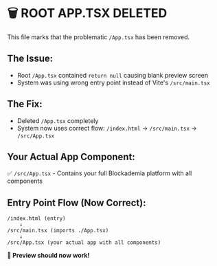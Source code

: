 # 🗑️ ROOT APP.TSX DELETED

This file marks that the problematic `/App.tsx` has been removed.

## The Issue:
- Root `/App.tsx` contained `return null` causing blank preview screen
- System was using wrong entry point instead of Vite's `/src/main.tsx`

## The Fix:
- Deleted `/App.tsx` completely 
- System now uses correct flow: `/index.html` → `/src/main.tsx` → `/src/App.tsx`

## Your Actual App Component:
✅ `/src/App.tsx` - Contains your full Blockademia platform with all components

## Entry Point Flow (Now Correct):
```
/index.html (entry)
    ↓
/src/main.tsx (imports ./App.tsx)  
    ↓
/src/App.tsx (your actual app with all components)
```

**🚀 Preview should now work!**
